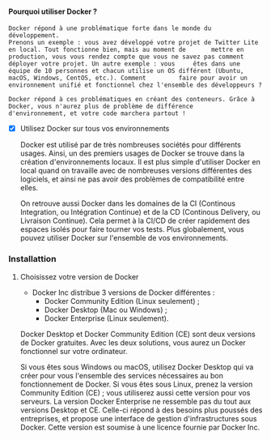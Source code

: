 #### Pourquoi utiliser Docker ?

    Docker répond à une problématique forte dans le monde du développement.
    Prenons un exemple : vous avez développé votre projet de Twitter Lite en local. Tout fonctionne bien, mais au moment de       mettre en production, vous vous rendez compte que vous ne savez pas comment déployer votre projet. Un autre exemple : vous     êtes dans une équipe de 10 personnes et chacun utilise un OS différent (Ubuntu, macOS, Windows, CentOS, etc.). Comment         faire pour avoir un environnement unifié et fonctionnel chez l'ensemble des développeurs ?
   
    Docker répond à ces problématiques en créant des conteneurs. Grâce à Docker, vous n'aurez plus de problème de différence       d'environnement, et votre code marchera partout !
    
- [x] Utilisez Docker sur tous vos environnements

    Docker est utilisé par de très nombreuses sociétés pour différents usages. Ainsi, un des premiers usages de Docker se         trouve dans la création d'environnements locaux. Il est plus simple d'utiliser Docker en local quand on travaille avec de     nombreuses versions différentes des logiciels, et ainsi ne pas avoir des problèmes de compatibilité entre elles.

    On retrouve aussi Docker dans les domaines de la CI (Continous Integration, ou Intégration Continue) et de la CD               (Continous Delivery, ou Livraison Continue). Cela permet à la CI/CD de créer rapidement des espaces isolés pour faire         tourner vos tests.
    Plus globalement, vous pouvez utiliser Docker sur l'ensemble de vos environnements.
    
    
### Installattion

   1. Choisissez votre version de Docker
      - Docker Inc distribue 3 versions de Docker différentes :
        - Docker Community Edition (Linux seulement) ;
        - Docker Desktop (Mac ou Windows) ;
        - Docker Enterprise (Linux seulement).
        
      Docker Desktop et Docker Community Edition (CE) sont deux versions de Docker gratuites. Avec les deux solutions, vous         aurez un Docker fonctionnel sur votre ordinateur.

      Si vous êtes sous Windows ou macOS, utilisez Docker Desktop qui va créer pour vous l'ensemble des services nécessaires         au bon fonctionnement de Docker.
      Si vous êtes sous Linux, prenez la version Community Edition (CE) ; vous utiliserez aussi cette version pour vos               serveurs.
      La version Docker Enterprise ne ressemble pas du tout aux versions Desktop et CE. Celle-ci répond à des besoins plus           poussés des entreprises, et propose une interface de gestion d'infrastructures sous Docker. Cette version est soumise à       une licence fournie par Docker Inc.

